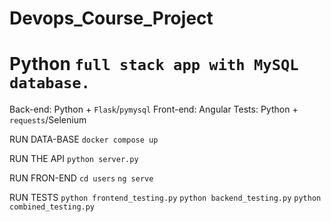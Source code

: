 # Devops_Course_Project
# Python `full stack app with MySQL database.`
Back-end: Python + `Flask`/`pymysql`
Front-end: Angular
Tests: Python + `requests`/Selenium


RUN DATA-BASE `docker compose up`

RUN THE API  `python server.py`

RUN FRON-END 
  `cd users`
  `ng serve`

RUN TESTS
  `python frontend_testing.py` `python backend_testing.py` `python combined_testing.py` 

